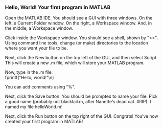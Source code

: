 ### Hello, World! Your first program in MATLAB

Open the MATLAB IDE. You should see a GUI with three windows. On the left, a Current Folder window. On the right, a Workspace window. And, in the middle, a Workspace window.   

Click inside the Workspace window. You should see a shell, shown by ">>". Using command line tools, change (or make) directories to the location where you want your file to be.   

Next, click the New button on the top left of the GUI, and then select Script. This will create a new .m file, which will store your MATLAB program.   

Now, type in the .m file:    
fprintf("Hello, world!"\n)   

You can add comments using "%".

Next, click the Save button. You should be prompted to name your file. Pick a good name (probably not blacktail.m, after Nanette's dead cat. #RIP). I named my file helloWorld.m!   

Next, click the Run button on the top right of the GUI. Congrats! You've now created your first program in MATLAB!
